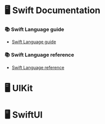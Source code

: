 # 🖥️ Swift Documentation

### 📚 Swift Language guide
- [Swift Language guide](https://github.com/DevWooHyeon/iOS-Documentation/tree/main/Swift%20Documentation/Swift%20Language%20guide)

### 📚 Swift Language reference
- [Swift Language reference](https://github.com/DevWooHyeon/iOS-Documentation/blob/main/Swift%20Documentation/Swift%20Language%20reference/test.md)

# 🖥️ UIKit

# 🖥️ SwiftUI
